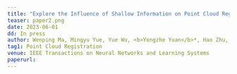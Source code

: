 ```yaml
---
title: "Explore the Influence of Shallow Information on Point Cloud Registration" 
teaser: paper2.png
date: 2023-06-01
dd: In press
author: Wenping Ma, Mingyu Yue, Yue Wu, <b>Yongzhe Yuan</b>*, Hao Zhu, Biao Hou and Licheng Jiao
tag1: Point Cloud Registration
venue: IEEE Transactions on Neural Networks and Learning Systems 
paperurl: 
---
```

